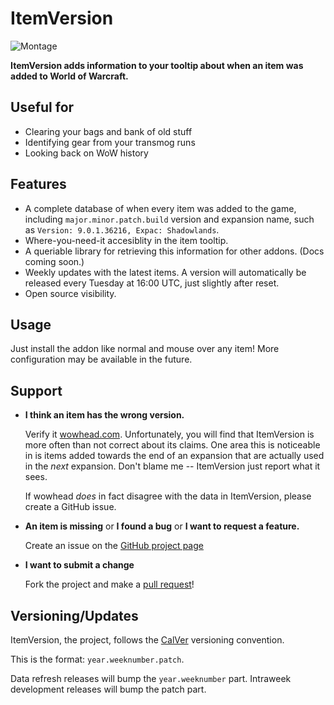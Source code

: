 # ItemVersion

![Montage](https://i.imgur.com/9PVkwkz.png)

**ItemVersion adds information to your tooltip about when an item was added to World of Warcraft.**

## Useful for

- Clearing your bags and bank of old stuff
- Identifying gear from your transmog runs
- Looking back on WoW history

## Features

- A complete database of when every item was added to the game, including `major.minor.patch.build`
version and expansion name, such as `Version: 9.0.1.36216, Expac: Shadowlands`.
- Where-you-need-it accesiblity in the item tooltip.
- A queriable library for retrieving this information for other addons. (Docs coming soon.)
- Weekly updates with the latest items. A version will automatically be released every Tuesday at
16:00 UTC, just slightly after reset.
- Open source visibility.

## Usage

Just install the addon like normal and mouse over any item! More configuration may be available in
the future.

## Support

- **I think an item has the wrong version.**

  Verify it [wowhead.com](https://www.wowhead.com/). Unfortunately, you will find that ItemVersion
  is more often than not correct about its claims. One area this is noticeable in is items added
  towards the end of an expansion that are actually used in the _next_ expansion. Don't blame me --
  ItemVersion just report what it sees.

  If wowhead _does_ in fact disagree with the data in ItemVersion, please create a GitHub issue.

- **An item is missing** or **I found a bug** or **I want to request a feature.**

  Create an issue on the [GitHub project page](https://github.com/t-mart/ItemVersion/issues)

- **I want to submit a change**

  Fork the project and make a [pull request](https://github.com/t-mart/ItemVersion/pulls)!

## Versioning/Updates

ItemVersion, the project, follows the [CalVer](https://calver.org/) versioning convention.

This is the format: `year.weeknumber.patch`.

Data refresh releases will bump the `year.weeknumber` part. Intraweek development releases will bump
the patch part.
